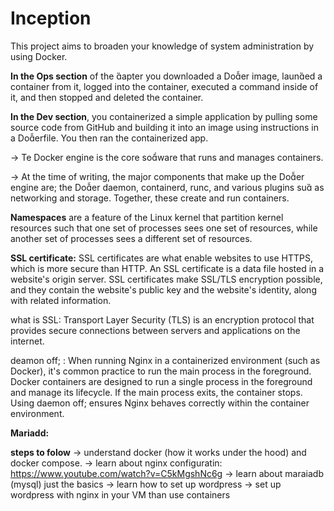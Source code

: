 # Inception
This project aims to broaden your knowledge of system administration by using Docker.


**In the Ops section** of the apter you downloaded a Doer image, launed a container from it, logged into the
container, executed a command inside of it, and then stopped and deleted the container.

**In the Dev section**, you containerized a simple application by pulling some source code from GitHub and building
it into an image using instructions in a Doerfile. You then ran the containerized app.

-> Te Docker engine is the core soware that runs and manages containers.

-> At the time of writing, the major components that make up the Doer engine are; the Doer daemon, containerd, runc, and various plugins su as networking and storage. Together, these create and run containers.

**Namespaces** are a feature of the Linux kernel that partition kernel resources such that one set of processes sees one set of resources,  while another set of processes sees a different set of resources.

**SSL certificate:** SSL certificates are what enable websites to use HTTPS, which is more secure than HTTP. An SSL certificate is a data file hosted in a website's origin server. SSL certificates make SSL/TLS encryption possible, and they contain the website's public key and the website's identity, along with related information.

what is SSL: 
	Transport Layer Security (TLS) is an encryption protocol that 
	provides secure connections between servers and applications on the internet. 

deamon off; :
	When running Nginx in a containerized environment (such as Docker), it's common practice to run the main process in the foreground. Docker containers are designed to run a single process in the foreground and manage its lifecycle. If the main process exits, the container stops. Using daemon off; ensures Nginx behaves correctly within the container environment.

**Mariadd:**

**steps to folow**
-> understand docker (how it works under the hood) and docker compose.
-> learn about nginx configuratin: https://www.youtube.com/watch?v=C5kMgshNc6g
-> learn about maraiadb (mysql) just the basics
-> learn how to set up wordpress
-> set up wordpress with nginx in your VM  than use containers
